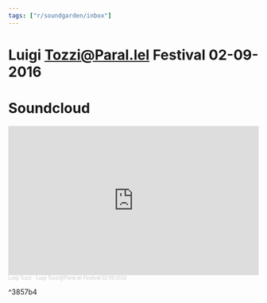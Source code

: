 ```yaml
---
tags: ["r/soundgarden/inbox"]
---
```


# Luigi Tozzi@Paral.lel Festival 02-09-2016

# Soundcloud
<iframe width="100%" height="300" scrolling="no" frameborder="no" allow="autoplay" src="https://w.soundcloud.com/player/?url=https%3A//api.soundcloud.com/tracks/282136449&color=%23ff5500&auto_play=false&hide_related=false&show_comments=true&show_user=true&show_reposts=false&show_teaser=true&visual=true"></iframe><div style="font-size: 10px; color: #cccccc;line-break: anywhere;word-break: normal;overflow: hidden;white-space: nowrap;text-overflow: ellipsis; font-family: Interstate,Lucida Grande,Lucida Sans Unicode,Lucida Sans,Garuda,Verdana,Tahoma,sans-serif;font-weight: 100;"><a href="https://soundcloud.com/luigitozzi" title="Luigi Tozzi" target="_blank" style="color: #cccccc; text-decoration: none;">Luigi Tozzi</a> · <a href="https://soundcloud.com/luigitozzi/luigi-tozziparallel-festival-02092016" title="Luigi Tozzi@Paral.lel Festival 02:09:2016" target="_blank" style="color: #cccccc; text-decoration: none;">Luigi Tozzi@Paral.lel Festival 02:09:2016</a></div>

^3857b4
